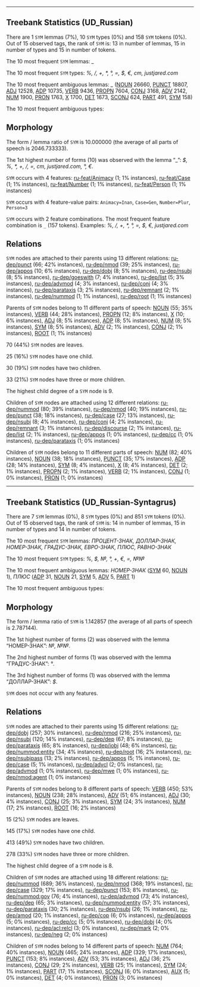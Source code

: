 

--------------------------------------------------------------------------------

## Treebank Statistics (UD_Russian)

There are 1 `SYM` lemmas (7%), 10 `SYM` types (0%) and 158 `SYM` tokens (0%).
Out of 15 observed tags, the rank of `SYM` is: 13 in number of lemmas, 15 in number of types and 15 in number of tokens.

The 10 most frequent `SYM` lemmas: <em>_</em>

The 10 most frequent `SYM` types:  <em>%, /, +, *, °, =, $, €, cm, justjared.com</em>

The 10 most frequent ambiguous lemmas: <em>_</em> ([NOUN]() 26660, [PUNCT]() 18807, [ADJ]() 12528, [ADP]() 10735, [VERB]() 9436, [PROPN]() 7604, [CONJ]() 3168, [ADV]() 2142, [NUM]() 1900, [PRON]() 1763, [X]() 1700, [DET]() 1673, [SCONJ]() 624, [PART]() 491, [SYM]() 158)

The 10 most frequent ambiguous types:  



## Morphology

The form / lemma ratio of `SYM` is 10.000000 (the average of all parts of speech is 2046.733333).

The 1st highest number of forms (10) was observed with the lemma “_”: <em>$, %, *, +, /, =, cm, justjared.com, °, €</em>.

`SYM` occurs with 4 features: [ru-feat/Animacy]() (1; 1% instances), [ru-feat/Case]() (1; 1% instances), [ru-feat/Number]() (1; 1% instances), [ru-feat/Person]() (1; 1% instances)

`SYM` occurs with 4 feature-value pairs: `Animacy=Inan`, `Case=Gen`, `Number=Plur`, `Person=3`

`SYM` occurs with 2 feature combinations.
The most frequent feature combination is `_` (157 tokens).
Examples: <em>%, /, +, *, °, =, $, €, justjared.com</em>


## Relations

`SYM` nodes are attached to their parents using 13 different relations: [ru-dep/punct]() (66; 42% instances), [ru-dep/nmod]() (39; 25% instances), [ru-dep/appos]() (10; 6% instances), [ru-dep/dobj]() (8; 5% instances), [ru-dep/nsubj]() (8; 5% instances), [ru-dep/goeswith]() (7; 4% instances), [ru-dep/list]() (5; 3% instances), [ru-dep/advmod]() (4; 3% instances), [ru-dep/conj]() (4; 3% instances), [ru-dep/parataxis]() (3; 2% instances), [ru-dep/remnant]() (2; 1% instances), [ru-dep/nummod]() (1; 1% instances), [ru-dep/root]() (1; 1% instances)

Parents of `SYM` nodes belong to 11 different parts of speech: [NOUN]() (55; 35% instances), [VERB]() (44; 28% instances), [PROPN]() (12; 8% instances), [X]() (10; 6% instances), [ADJ]() (8; 5% instances), [ADP]() (8; 5% instances), [NUM]() (8; 5% instances), [SYM]() (8; 5% instances), [ADV]() (2; 1% instances), [CONJ]() (2; 1% instances), [ROOT]() (1; 1% instances)

70 (44%) `SYM` nodes are leaves.

25 (16%) `SYM` nodes have one child.

30 (19%) `SYM` nodes have two children.

33 (21%) `SYM` nodes have three or more children.

The highest child degree of a `SYM` node is 9.

Children of `SYM` nodes are attached using 12 different relations: [ru-dep/nummod]() (80; 39% instances), [ru-dep/nmod]() (40; 19% instances), [ru-dep/punct]() (38; 18% instances), [ru-dep/case]() (27; 13% instances), [ru-dep/nsubj]() (8; 4% instances), [ru-dep/conj]() (4; 2% instances), [ru-dep/remnant]() (3; 1% instances), [ru-dep/discourse]() (2; 1% instances), [ru-dep/list]() (2; 1% instances), [ru-dep/appos]() (1; 0% instances), [ru-dep/cc]() (1; 0% instances), [ru-dep/parataxis]() (1; 0% instances)

Children of `SYM` nodes belong to 11 different parts of speech: [NUM]() (82; 40% instances), [NOUN]() (38; 18% instances), [PUNCT]() (35; 17% instances), [ADP]() (28; 14% instances), [SYM]() (8; 4% instances), [X]() (8; 4% instances), [DET]() (2; 1% instances), [PROPN]() (2; 1% instances), [VERB]() (2; 1% instances), [CONJ]() (1; 0% instances), [PRON]() (1; 0% instances)



--------------------------------------------------------------------------------

## Treebank Statistics (UD_Russian-Syntagrus)

There are 7 `SYM` lemmas (0%), 8 `SYM` types (0%) and 851 `SYM` tokens (0%).
Out of 15 observed tags, the rank of `SYM` is: 14 in number of lemmas, 15 in number of types and 14 in number of tokens.

The 10 most frequent `SYM` lemmas: <em>ПРОЦЕНТ-ЗНАК, ДОЛЛАР-ЗНАК, НОМЕР-ЗНАК, ГРАДУС-ЗНАК, ЕВРО-ЗНАК, ПЛЮС, РАВНО-ЗНАК</em>

The 10 most frequent `SYM` types:  <em>%, $, №, °, +, €, =, №№</em>

The 10 most frequent ambiguous lemmas: <em>НОМЕР-ЗНАК</em> ([SYM]() 60, [NOUN]() 1), <em>ПЛЮС</em> ([ADP]() 31, [NOUN]() 21, [SYM]() 5, [ADV]() 5, [PART]() 1)

The 10 most frequent ambiguous types:  



## Morphology

The form / lemma ratio of `SYM` is 1.142857 (the average of all parts of speech is 2.787144).

The 1st highest number of forms (2) was observed with the lemma “НОМЕР-ЗНАК”: <em>№, №№</em>.

The 2nd highest number of forms (1) was observed with the lemma “ГРАДУС-ЗНАК”: <em>°</em>.

The 3rd highest number of forms (1) was observed with the lemma “ДОЛЛАР-ЗНАК”: <em>$</em>.

`SYM` does not occur with any features.


## Relations

`SYM` nodes are attached to their parents using 15 different relations: [ru-dep/dobj]() (257; 30% instances), [ru-dep/nmod]() (216; 25% instances), [ru-dep/nsubj]() (120; 14% instances), [ru-dep/dep]() (67; 8% instances), [ru-dep/parataxis]() (65; 8% instances), [ru-dep/iobj]() (48; 6% instances), [ru-dep/nummod:entity]() (34; 4% instances), [ru-dep/root]() (16; 2% instances), [ru-dep/nsubjpass]() (13; 2% instances), [ru-dep/appos]() (5; 1% instances), [ru-dep/case]() (5; 1% instances), [ru-dep/advcl]() (2; 0% instances), [ru-dep/advmod]() (1; 0% instances), [ru-dep/mwe]() (1; 0% instances), [ru-dep/nmod:agent]() (1; 0% instances)

Parents of `SYM` nodes belong to 8 different parts of speech: [VERB]() (450; 53% instances), [NOUN]() (238; 28% instances), [ADV]() (51; 6% instances), [ADJ]() (30; 4% instances), [CONJ]() (25; 3% instances), [SYM]() (24; 3% instances), [NUM]() (17; 2% instances), [ROOT]() (16; 2% instances)

15 (2%) `SYM` nodes are leaves.

145 (17%) `SYM` nodes have one child.

413 (49%) `SYM` nodes have two children.

278 (33%) `SYM` nodes have three or more children.

The highest child degree of a `SYM` node is 8.

Children of `SYM` nodes are attached using 18 different relations: [ru-dep/nummod]() (689; 36% instances), [ru-dep/nmod]() (368; 19% instances), [ru-dep/case]() (329; 17% instances), [ru-dep/punct]() (153; 8% instances), [ru-dep/nummod:gov]() (76; 4% instances), [ru-dep/advmod]() (73; 4% instances), [ru-dep/dep]() (65; 3% instances), [ru-dep/nummod:entity]() (57; 3% instances), [ru-dep/parataxis]() (30; 2% instances), [ru-dep/nsubj]() (26; 1% instances), [ru-dep/amod]() (20; 1% instances), [ru-dep/cop]() (6; 0% instances), [ru-dep/appos]() (5; 0% instances), [ru-dep/cc]() (5; 0% instances), [ru-dep/dobj]() (4; 0% instances), [ru-dep/acl:relcl]() (3; 0% instances), [ru-dep/mark]() (2; 0% instances), [ru-dep/neg]() (2; 0% instances)

Children of `SYM` nodes belong to 14 different parts of speech: [NUM]() (764; 40% instances), [NOUN]() (465; 24% instances), [ADP]() (329; 17% instances), [PUNCT]() (153; 8% instances), [ADV]() (53; 3% instances), [ADJ]() (36; 2% instances), [CONJ]() (29; 2% instances), [VERB]() (25; 1% instances), [SYM]() (24; 1% instances), [PART]() (17; 1% instances), [SCONJ]() (6; 0% instances), [AUX]() (5; 0% instances), [DET]() (4; 0% instances), [PRON]() (3; 0% instances)

